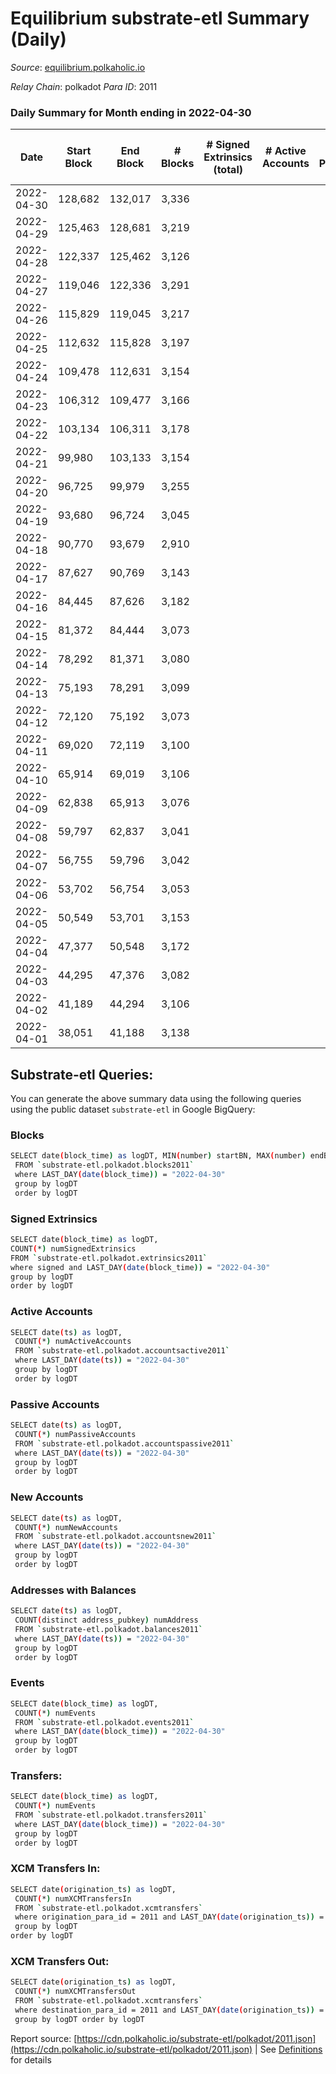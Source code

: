 # Equilibrium substrate-etl Summary (Daily)

_Source_: [equilibrium.polkaholic.io](https://equilibrium.polkaholic.io)

*Relay Chain*: polkadot
*Para ID*: 2011



### Daily Summary for Month ending in 2022-04-30


| Date | Start Block | End Block | # Blocks | # Signed Extrinsics (total) | # Active Accounts | # Passive | # New | # Addresses with Balances | # Events | # Transfers | # XCM Transfers In | # XCM Transfers Out | Issues | 
| ---- | ----------- | --------- | -------- | --------------------------- | ----------------- | --------- | ----- | ------------------------- | -------- | ----------- | ------------------ | ------------------- | ------ |
| 2022-04-30 | 128,682 | 132,017 | 3,336 |  |  |  |  | 21 | 6,681 |   |   |   |  |
| 2022-04-29 | 125,463 | 128,681 | 3,219 |  |  |  |  |  | 6,446 |   |   |   |  |
| 2022-04-28 | 122,337 | 125,462 | 3,126 |  |  |  |  |  | 6,261 |   |   |   |  |
| 2022-04-27 | 119,046 | 122,336 | 3,291 |  |  |  |  |  | 6,589 |   |   |   |  |
| 2022-04-26 | 115,829 | 119,045 | 3,217 |  |  |  |  |  | 6,442 |   |   |   |  |
| 2022-04-25 | 112,632 | 115,828 | 3,197 |  |  |  |  |  | 6,403 |   |   |   |  |
| 2022-04-24 | 109,478 | 112,631 | 3,154 |  |  |  |  |  | 6,315 |   |   |   |  |
| 2022-04-23 | 106,312 | 109,477 | 3,166 |  |  |  |  |  | 6,340 |   |   |   |  |
| 2022-04-22 | 103,134 | 106,311 | 3,178 |  |  |  |  |  | 6,365 |   |   |   |  |
| 2022-04-21 | 99,980 | 103,133 | 3,154 |  |  |  |  |  | 6,315 |   |   |   |  |
| 2022-04-20 | 96,725 | 99,979 | 3,255 |  |  |  |  |  | 6,518 |   |   |   |  |
| 2022-04-19 | 93,680 | 96,724 | 3,045 |  |  |  |  |  | 6,097 |   |   |   |  |
| 2022-04-18 | 90,770 | 93,679 | 2,910 |  |  |  |  |  | 5,828 |   |   |   |  |
| 2022-04-17 | 87,627 | 90,769 | 3,143 |  |  |  |  |  | 6,293 |   |   |   |  |
| 2022-04-16 | 84,445 | 87,626 | 3,182 |  |  |  |  |  | 6,373 |   |   |   |  |
| 2022-04-15 | 81,372 | 84,444 | 3,073 |  |  |  |  |  | 6,154 |   |   |   |  |
| 2022-04-14 | 78,292 | 81,371 | 3,080 |  |  |  |  |  | 6,167 |   |   |   |  |
| 2022-04-13 | 75,193 | 78,291 | 3,099 |  |  |  |  |  | 6,206 |   |   |   |  |
| 2022-04-12 | 72,120 | 75,192 | 3,073 |  |  |  |  |  | 6,153 |   |   |   |  |
| 2022-04-11 | 69,020 | 72,119 | 3,100 |  |  |  |  |  | 6,208 |   |   |   |  |
| 2022-04-10 | 65,914 | 69,019 | 3,106 |  |  |  |  |  | 6,221 |   |   |   |  |
| 2022-04-09 | 62,838 | 65,913 | 3,076 |  |  |  |  |  | 6,159 |   |   |   |  |
| 2022-04-08 | 59,797 | 62,837 | 3,041 |  |  |  |  |  | 6,090 |   |   |   |  |
| 2022-04-07 | 56,755 | 59,796 | 3,042 |  |  |  |  |  | 6,091 |   |   |   |  |
| 2022-04-06 | 53,702 | 56,754 | 3,053 |  |  |  |  |  | 6,114 |   |   |   |  |
| 2022-04-05 | 50,549 | 53,701 | 3,153 |  |  |  |  |  | 6,313 |   |   |   |  |
| 2022-04-04 | 47,377 | 50,548 | 3,172 |  |  |  |  |  | 6,353 |   |   |   |  |
| 2022-04-03 | 44,295 | 47,376 | 3,082 |  |  |  |  |  | 6,172 |   |   |   |  |
| 2022-04-02 | 41,189 | 44,294 | 3,106 |  |  |  |  |  | 6,219 |   |   |   |  |
| 2022-04-01 | 38,051 | 41,188 | 3,138 |  |  |  |  |  | 6,284 |   |   |   |  |

## Substrate-etl Queries:
You can generate the above summary data using the following queries using the public dataset `substrate-etl` in Google BigQuery:

### Blocks
```bash
SELECT date(block_time) as logDT, MIN(number) startBN, MAX(number) endBN, COUNT(*) numBlocks 
 FROM `substrate-etl.polkadot.blocks2011`  
 where LAST_DAY(date(block_time)) = "2022-04-30" 
 group by logDT 
 order by logDT
```

### Signed Extrinsics
```bash
SELECT date(block_time) as logDT, 
COUNT(*) numSignedExtrinsics 
FROM `substrate-etl.polkadot.extrinsics2011`  
where signed and LAST_DAY(date(block_time)) = "2022-04-30" 
group by logDT 
order by logDT
```

### Active Accounts
```bash
SELECT date(ts) as logDT, 
 COUNT(*) numActiveAccounts 
 FROM `substrate-etl.polkadot.accountsactive2011` 
 where LAST_DAY(date(ts)) = "2022-04-30" 
 group by logDT 
 order by logDT
```

### Passive Accounts
```bash
SELECT date(ts) as logDT, 
 COUNT(*) numPassiveAccounts 
 FROM `substrate-etl.polkadot.accountspassive2011` 
 where LAST_DAY(date(ts)) = "2022-04-30" 
 group by logDT 
 order by logDT
```

### New Accounts
```bash
SELECT date(ts) as logDT, 
 COUNT(*) numNewAccounts 
 FROM `substrate-etl.polkadot.accountsnew2011` 
 where LAST_DAY(date(ts)) = "2022-04-30" 
 group by logDT
 order by logDT
```

### Addresses with Balances
```bash
SELECT date(ts) as logDT,
 COUNT(distinct address_pubkey) numAddress 
 FROM `substrate-etl.polkadot.balances2011` 
 where LAST_DAY(date(ts)) = "2022-04-30" 
 group by logDT 
 order by logDT
```

### Events
```bash
SELECT date(block_time) as logDT, 
 COUNT(*) numEvents 
 FROM `substrate-etl.polkadot.events2011` 
 where LAST_DAY(date(block_time)) = "2022-04-30" 
 group by logDT 
 order by logDT
```

### Transfers:
```bash
SELECT date(block_time) as logDT, 
 COUNT(*) numEvents 
 FROM `substrate-etl.polkadot.transfers2011` 
 where LAST_DAY(date(block_time)) = "2022-04-30" 
 group by logDT 
 order by logDT
```

### XCM Transfers In:
```bash
SELECT date(origination_ts) as logDT, 
 COUNT(*) numXCMTransfersIn 
 FROM `substrate-etl.polkadot.xcmtransfers` 
 where origination_para_id = 2011 and LAST_DAY(date(origination_ts)) = "2022-04-30" 
 group by logDT 
order by logDT
```

### XCM Transfers Out:
```bash
SELECT date(origination_ts) as logDT, 
 COUNT(*) numXCMTransfersOut 
 FROM `substrate-etl.polkadot.xcmtransfers` 
 where destination_para_id = 2011 and LAST_DAY(date(origination_ts)) = "2022-04-30" 
 group by logDT order by logDT
```


Report source: [https://cdn.polkaholic.io/substrate-etl/polkadot/2011.json](https://cdn.polkaholic.io/substrate-etl/polkadot/2011.json) | See [Definitions](/DEFINITIONS.md) for details
